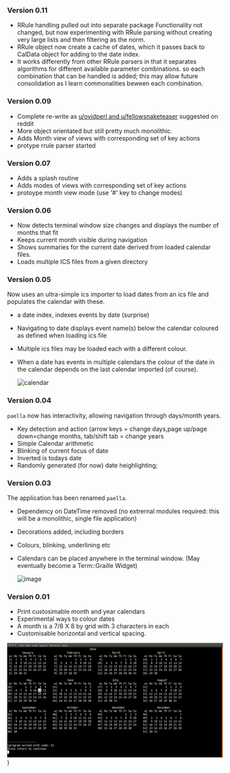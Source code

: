 ### Version 0.11
* RRule handling pulled out into separate package  Functionality not changed, but now experimenting with RRule parsing without creating very large lists and then filtering as the norm.
* RRule object now create a cache of dates, which it passes back to CalData object for adding to the date index.
* It works differently from other RRule parsers in that it separates algorithms for different available parameter combinations. so each combination that can be handled is added; this may allow future consolidation as I learn commonalities beween each combination.

### Version 0.09
* Complete re-write as [u/ovidperl and u/fellowsnaketeaser]( https://www.reddit.com/r/perl/comments/1d552hj/paella_an_interactive_calendar_application_for/?rdt=50673) suggested on reddit
* More object orientated but still pretty much monolithic.
* Adds Month view of views with corresponding set of key actions
* protype rrule parser started


### Version 0.07
* Adds a splash routine
* Adds modes of views with corresponding set of key actions
* protoype month view mode (use '#' key to change modes)


### Version 0.06

* Now detects terminal window size changes and displays the number of months that fit
* Keeps current month visible during navigation
* Shows summaries for the current date derived from loaded calendar files.
* Loads multiple ICS files from a given directory

### Version 0.05

Now uses an ultra-simple ics importer to load dates from an ics file and populates the calendar with these.

* a date index, indexes events by date (surprise)
* Navigating to date displays event name(s) below the calendar coloured as defined when loading ics file
* Multiple ics files may be loaded each with a different colour.
* When a date has events in multiple calendars the colour of the date in the calendar depends on the last calendar imported (of course).

  ![calendar](https://github.com/saiftynet/Calendar/assets/34284663/7a8df133-2a94-46f1-a67f-2fe864c13c2c)



### Version 0.04

`paella` now has interactivity, allowing navigation through days/month years.

* Key detection and action (arrow keys = change days,page up/page down=change months, tab/shift tab = change years
* Simple Calendar arithmetic
* Blinking of current focus of date
* Inverted is todays date
* Randomly generated (for now) date heighlighting;

### Version 0.03

The application has been renamed `paella`.

* Dependency on DateTime removed (no extrernal modules required: this will be a monolithic, single file application)
* Decorations added, including borders
* Colours, blinking, underlining etc
* Calendars can be placed anywhere in the terminal window. (May eventually become a Term::Graille Widget)


  ![image](https://github.com/saiftynet/Calendar/assets/34284663/c00a2841-755a-44e8-a896-24cbfaec07b5)



### Version 0.01

* Print custosimable month and year calendars
* Experimental ways to colour dates
* A month is a 7/8 X 8 by grid with 3 characters in each
* Customisable horizontal and vertical spacing.


![Version 0.01](https://github.com/saiftynet/dummyrepo/blob/main/Calendar/cal%20v0.01.png))
